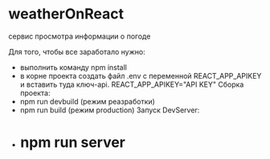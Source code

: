 # weatherOnReact
сервис просмотра информации о погоде

Для того, чтобы все заработало нужно:
- выполнить команду npm install
-  в корне проекта создать файл .env с переменной REACT_APP_APIKEY и вставить туда ключ-api. REACT_APP_APIKEY="API KEY"
   Сборка проекта:
- npm run devbuild (режим реазработки)
- npm run build (режим production)
  Запуск DevServer:
- <h1>npm run server</h1>

